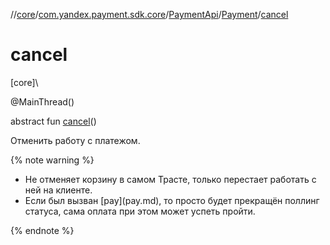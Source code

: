 //[core](../../../../index.md)/[com.yandex.payment.sdk.core](../../index.md)/[PaymentApi](../index.md)/[Payment](index.md)/[cancel](cancel.md)

# cancel

[core]\

@MainThread()

abstract fun [cancel](cancel.md)()

Отменить работу с платежом.

{% note warning %}

<ul><li>Не отменяет корзину в самом Трасте, только перестает работать с ней на клиенте.</li><li>Если был вызван [pay](pay.md), то просто будет прекращён поллинг статуса, сама оплата при этом может успеть пройти.</li></ul>

{% endnote %}
